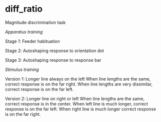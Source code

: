 # diff_ratio
Magnitude discrimination task

*Apparatus training*

Stage 1:
Feeder habituation

Stage 2:
Autoshaping response to orientation dot

Stage 3:
Autoshaping response to response bar

*Stimulus training*

Version 1:
Longer line always on the left
When line lengths are the same, correct response is on the far right. When line lengths are very dissimilar, correct response is on the far left.

Version 2:
Longer line on right or left
When line lengths are the same, correct response is in the center. When left line is much longer, correct response is on the far left. When right line is much longer correct response is on the far right.
